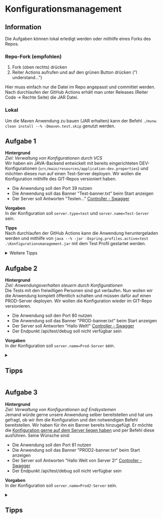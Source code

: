 # Konfigurationsmanagement

## Information

Die Aufgaben können lokal erledigt werden oder mithilfe eines Forks des Repos.

### Repo-Fork (empfohlen)

1. Fork (oben rechts) drücken
2. Reiter Actions aufrufen und auf den grünen Button drücken ("I understand...")

Hier muss einfach nur die Datei im Repo angepasst und committet werden.
Nach durchlaufen der GitHub Actions erhält man unter Releases (Reiter Code -> Rechte Seite) die JAR Datei.

### Lokal

Um die Maven Anwendung zu bauen (JAR erhalten) kann der Befehl
``./mvnw clean install --% -Dmaven.test.skip``
genutzt werden.

## Aufgabe 1
**Hintergrund**<br/>
*Ziel: Verwaltung von Konfigurationen durch VCS*<br/>
Wir haben ein JAVA-Backend entwickelt mit bereits eingerichteten DEV-Konfigurationen (`src/main/resources/application-dev.properties`)
und möchten dieses nun auf einen Test-Server deployen. Wir wollen die Konfiguration mithilfe des GIT-Repos versioniert haben.
- Die Anwendung soll den Port 39 nutzen
- Die Anwendung soll das Banner "Test-banner.txt" beim Start anzeigen
- Der Server soll Antworten "Testen..." [Controller - Swagger](http://localhost:39/swagger-ui/index.html#/prod-controller/saySomething)

**Vorgaben**<br/>
In der Konfiguration soll `server.type=test` und `server.name=Test-Server` sein.

**Tipps**<br/>
Nach durchlaufen der GitHub Actions kann die Anwendung heruntergeladen werden und mithilfe von
``java --% -jar -Dspring.profiles.active=test .\Konfigurationsmanagement.jar``
mit dem Test Profil gestartet werden.

<details>
<summary>Weitere Tipps</summary>
<ul>
<li>Die Konfigurationsdateien liegen unter `src/main/resources/application-dev.properties`</li>
<li>Es muss hier eine weitere config hinzugefügt werden ``application-test.properties``</li>
</ul>
</details>

## Aufgabe 2
**Hintergrund**<br/>
*Ziel: Anwendungsverhalten steuern durch Konfigurationen*<br/>
Die Tests mit den freiwilligen Personen sind gut verlaufen. Nun wollen wir die Anwendung komplett öffentlich schalten und
müssen dafür auf einen PROD-Server deployen.
Wir wollen die Konfiguration wieder im GIT-Repo versionieren.
- Die Anwendung soll den Port 80 nutzen
- Die Anwendung soll das Banner "PROD-banner.txt" beim Start anzeigen
- Der Server soll Antworten "Hallo Welt!" [Controller - Swagger](http://localhost:80/swagger-ui/index.html#/prod-controller/saySomething)
- Der Endpunkt /api/test/debug soll nicht verfügbar sein

**Vorgaben**<br/>
In der Konfiguration soll `server.name=Prod-Server` sein.

<details>
<summary><h2>Tipps</h2></summary>
<ul>
<li>Der Endpunkt /api/test/debug kann mithilfe von ``server.type`` umgestellt werden.</li>
<li> Der Start Befehl muss angepasst werden.</li>
</ul>
</details>

## Aufgabe 3
**Hintergrund**<br/>
*Ziel: Verwaltung von Konfigurationen auf Endsystemen*<br/>
Jemand würde gerne unsere Anwendung selber bereitstellen und hat uns gefragt,
ob wir ihm die Konfiguration und den notwendigen Befehl bereitstellen.
Wir haben für ihn ein Banner bereits hinzugefügt.
Er möchte die <u>Konfiguration gerne auf dem Server liegen haben</u> und per Befehl diese ausführen.
Seine Wünsche sind:
- Die Anwendung soll den Port 81 nutzen
- Die Anwendung soll das Banner "PROD2-banner.txt" beim Start anzeigen
- Der Server soll Antworten "Hallo Welt von Server 2!" [Controller - Swagger](http://localhost:81/swagger-ui/index.html#/prod-controller/saySomething)
- Der Endpunkt /api/test/debug soll nicht verfügbar sein

**Vorgaben**<br/>
In der Konfiguration soll `server.name=Prod2-Server` sein.

<details>
<summary><h2>Tipps</h2></summary>
<ul>
<li> Der Endpunkt /api/test/debug kann mithilfe von ``server.type`` umgestellt werden.</li>
<li> Der Start Befehl muss angepasst werden.</li>
<li> Konfigurationen werden auch neben der JAR akzeptiert.</li>
</ul>
</details>
